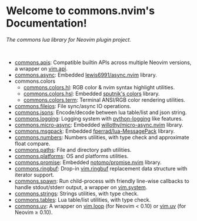 <!-- markdownlint-disable MD001 MD013 MD034 MD033 MD051 MD026 -->

# Welcome to commons.nvim's Documentation!

<p align="left"><i>
The commons lua library for Neovim plugin project.
</i></p>
</br>

- [commons.apis](/commons_apis.md): Compatible builtin APIs across multiple Neovim versions, a wrapper on [vim.api](https://neovim.io/doc/user/api.html).
- [commons.async](/commons_async.md): Embedded [lewis6991/async.nvim](https://github.com/lewis6991/async.nvim) library.
- commons.colors
  - [commons.colors.hl](/commons_colors_hl.md): RGB color & nvim syntax highlight utilities.
  - [commons.colors.hsl](/commons_colors_hsl.md): Embedded [sputnik's colors](http://sputnik.freewisdom.org/lib/colors/) library.
  - [commons.colors.term](/commons_colors_term.md): Terminal ANSI/RGB color rendering utilities.
- [commons.fileios](/commons_fileios.md): File sync/async IO operations.
- [commons.jsons](/commons_jsons.md): Encode/decode between lua table/list and json string.
- [commons.logging](/commons_logging.md): Logging system with [python-logging](https://docs.python.org/3/library/logging.html) like features.
- [commons.micro-async](/commons_micro_async.md): Embedded [willothy/micro-async.nvim](https://github.com/willothy/micro-async.nvim) library.
- [commons.msgpack](/commons_msgpack.md): Embedded [fperrad/lua-MessagePack](https://framagit.org/fperrad/lua-MessagePack) library.
- [commons.numbers](/commons_numbers.md): Numbers utilities, with type check and approximate float compare.
- [commons.paths](/commons_paths.md): File and directory path utilities.
- [commons.platforms](/commons_platforms.md): OS and platforms utilities.
- [commons.promise](/commons_promise.md): Embedded [notomo/promise.nvim](https://github.com/notomo/promise.nvim) library.
- [commons.ringbuf](/commons_ringbuf.md): Drop-in [vim.ringbuf](<https://neovim.io/doc/user/lua.html#vim.ringbuf()>) replacement data structure with iterator support.
- [commons.spawn](/commons_spawn.md): Run child-process with friendly line-wise callbacks to handle stdout/stderr output, a wrapper on [vim.system](<https://neovim.io/doc/user/lua.html#vim.system()>).
- [commons.strings](/commons_strings.md): Strings utilities, with type check.
- [commons.tables](/commons_tables.md): Lua table/list utilities, with type check.
- [commons.uv](/commons_uv.md): A wrapper on [vim.loop](https://github.com/neovim/neovim/blob/36552adb39edff2d909743f16c1f061bc74b5c4e/runtime/doc/deprecated.txt?plain=1#L166) (for Neovim &lt; 0.10) or [vim.uv](https://neovim.io/doc/user/lua.html#vim.uv) (for Neovim &ge; 0.10).
